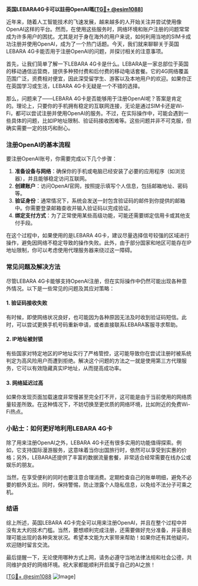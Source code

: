 **英国LEBARA4G卡可以註冊OpenAI嗎[[TG💪+ @esim1088](https://t.me/s/esim1088)]**

近年来，随着人工智能技术的飞速发展，越来越多的人开始关注并尝试使用像OpenAI这样的平台。然而，在使用这些服务时，网络环境和账户注册的问题常常成为许多用户的困扰。尤其是对于身在海外的用户来说，如何利用当地的SIM卡成功注册并使用OpenAI，成为了一个热门话题。今天，我们就来聊聊关于英国LEBARA 4G卡能否用于注册OpenAI的问题，并探讨相关的注意事项。

首先，让我们简单了解一下LEBARA 4G卡是什么。LEBARA是一家总部位于英国的移动通信运营商，提供多种预付费和后付费的移动电话套餐。它的4G网络覆盖范围广泛，资费相对便宜，因此深受留学生、游客以及本地用户的欢迎。如果你正在英国学习或生活，LEBARA 4G卡无疑是一个不错的选择。

那么，问题来了——LEBARA 4G卡是否能够用于注册OpenAI呢？答案是肯定的。理论上，只要你的手机拥有稳定的互联网连接，无论是通过SIM卡还是Wi-Fi，都可以尝试注册并使用OpenAI的服务。不过，在实际操作中，可能会遇到一些具体的问题，比如IP地址限制、验证码接收困难等。这些问题并非不可克服，但确实需要一定的技巧和耐心。

### 注册OpenAI的基本流程

要注册OpenAI账号，你需要完成以下几个步骤：

1. **准备设备与网络**：确保你的手机或电脑已经安装了必要的应用程序（如浏览器），并且能够稳定访问互联网。
2. **创建账户**：访问OpenAI官网，按照提示填写个人信息，包括邮箱地址、密码等。
3. **验证身份**：通常情况下，系统会发送一封包含验证码的邮件到你提供的邮箱中。你需要登录邮箱查收并输入验证码以完成验证。
4. **绑定支付方式**：为了正常使用某些高级功能，可能还需要绑定信用卡或其他支付手段。

在这个过程中，如果使用的是LEBARA 4G卡，建议尽量选择信号较强的区域进行操作，避免因网络不稳定导致的操作失败。此外，由于部分国家和地区可能存在IP地址限制，你可以考虑使用代理服务器来绕过这一障碍。

### 常见问题及解决方法

尽管LEBARA 4G卡能够支持OpenAI注册，但在实际操作中仍然可能出现各种意外情况。以下是一些常见的问题及其应对策略：

#### 1. 验证码接收失败
有时候，即使网络状况良好，也可能因为各种原因无法及时收到验证码短信。此时，可以尝试更换手机号码重新申请，或者直接联系LEBARA客服寻求帮助。

#### 2. IP地址被封锁
有些国家对特定地区的IP地址实行了严格管控，这可能导致你在尝试注册时被系统判定为高风险用户而遭到拒绝。解决这个问题的方法之一就是使用第三方代理服务，它可以有效隐藏真实IP地址，从而提高成功率。

#### 3. 网络延迟过高
如果你发现页面加载速度非常慢甚至完全打不开，这可能是由于当前使用的网络质量较差所致。在这种情况下，不妨切换至更优质的网络环境，比如附近的免费Wi-Fi热点。

### 小贴士：如何更好地利用LEBARA 4G卡

除了用来注册OpenAI之外，LEBARA 4G卡还有很多实用的功能值得探索。例如，它支持国际漫游服务，这意味着当你出国旅行时，依然可以享受到实惠的价格；另外，LEBARA还提供了丰富的数据流量套餐，非常适合经常需要在线办公或娱乐的朋友。

当然，在享受便利的同时也要注意合理消费。定期检查自己的账单明细，避免不必要的额外支出。同时，保持警惕，防止泄露个人隐私信息，以免给不法分子可乘之机。

### 结语

综上所述，英国LEBARA 4G卡完全可以用来注册OpenAI，并且在整个过程中并没有太大的技术门槛。当然，要想顺利完成注册，还需要做好充分准备，并妥善处理可能出现的各种突发状况。希望本文能为大家带来帮助！如果你还有其他疑问，欢迎随时留言交流。

最后提醒一下，无论使用哪种方式上网，请务必遵守当地法律法规和社会公德，共同维护良好的网络环境。祝大家都能顺利开启属于自己的AI之旅！

[[TG💪+ @esim1088](https://t.me/s/esim1088) ![Image](https://i.postimg.cc/4NQfJmqS/Snipaste-2025-05-13-00-14-12.png)]